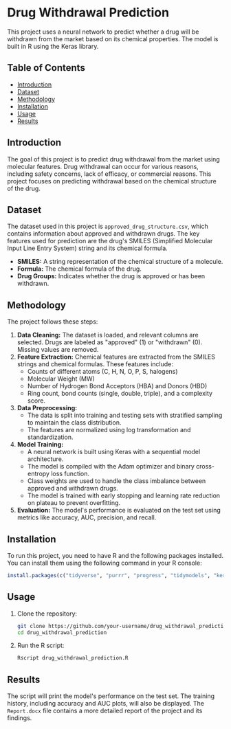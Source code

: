 # Drug Withdrawal Prediction

This project uses a neural network to predict whether a drug will be withdrawn from the market based on its chemical properties. The model is built in R using the Keras library.

## Table of Contents
- [Introduction](#introduction)
- [Dataset](#dataset)
- [Methodology](#methodology)
- [Installation](#installation)
- [Usage](#usage)
- [Results](#results)

## Introduction

The goal of this project is to predict drug withdrawal from the market using molecular features. Drug withdrawal can occur for various reasons, including safety concerns, lack of efficacy, or commercial reasons. This project focuses on predicting withdrawal based on the chemical structure of the drug.

## Dataset

The dataset used in this project is `approved_drug_structure.csv`, which contains information about approved and withdrawn drugs. The key features used for prediction are the drug's SMILES (Simplified Molecular Input Line Entry System) string and its chemical formula.

- **SMILES:** A string representation of the chemical structure of a molecule.
- **Formula:** The chemical formula of the drug.
- **Drug Groups:** Indicates whether the drug is approved or has been withdrawn.

## Methodology

The project follows these steps:

1.  **Data Cleaning:** The dataset is loaded, and relevant columns are selected. Drugs are labeled as "approved" (1) or "withdrawn" (0). Missing values are removed.
2.  **Feature Extraction:** Chemical features are extracted from the SMILES strings and chemical formulas. These features include:
    *   Counts of different atoms (C, H, N, O, P, S, halogens)
    *   Molecular Weight (MW)
    *   Number of Hydrogen Bond Acceptors (HBA) and Donors (HBD)
    *   Ring count, bond counts (single, double, triple), and a complexity score.
3.  **Data Preprocessing:**
    *   The data is split into training and testing sets with stratified sampling to maintain the class distribution.
    *   The features are normalized using log transformation and standardization.
4.  **Model Training:**
    *   A neural network is built using Keras with a sequential model architecture.
    *   The model is compiled with the Adam optimizer and binary cross-entropy loss function.
    *   Class weights are used to handle the class imbalance between approved and withdrawn drugs.
    *   The model is trained with early stopping and learning rate reduction on plateau to prevent overfitting.
5.  **Evaluation:** The model's performance is evaluated on the test set using metrics like accuracy, AUC, precision, and recall.

## Installation

To run this project, you need to have R and the following packages installed. You can install them using the following command in your R console:

```R
install.packages(c("tidyverse", "purrr", "progress", "tidymodels", "keras", "yardstick", "rcdk", "ranger", "kernlab", "xgboost", "themis"))
```

## Usage

1.  Clone the repository:
    ```bash
    git clone https://github.com/your-username/drug_withdrawal_prediction.git
    cd drug_withdrawal_prediction
    ```
2.  Run the R script:
    ```bash
    Rscript drug_withdrawal_prediction.R
    ```

## Results

The script will print the model's performance on the test set. The training history, including accuracy and AUC plots, will also be displayed. The `Report.docx` file contains a more detailed report of the project and its findings.
